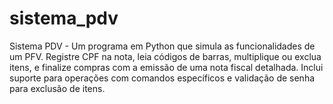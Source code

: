 # sistema_pdv
Sistema PDV - Um programa em Python que simula as funcionalidades de um PFV. Registre CPF na nota, leia códigos de barras, multiplique ou exclua itens, e finalize compras com a emissão de uma nota fiscal detalhada. Inclui suporte para operações com comandos específicos e validação de senha para exclusão de itens. 
